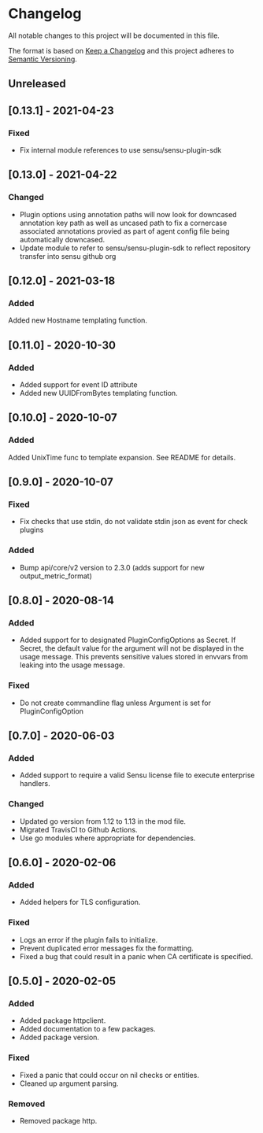 # Changelog
All notable changes to this project will be documented in this file.

The format is based on [Keep a Changelog](http://keepachangelog.com/en/1.0.0/)
and this project adheres to [Semantic
Versioning](http://semver.org/spec/v2.0.0.html).

## Unreleased

## [0.13.1] - 2021-04-23
### Fixed
- Fix internal module references to use sensu/sensu-plugin-sdk  

## [0.13.0] - 2021-04-22
### Changed
- Plugin options using annotation paths will now look for downcased annotation key path as well as uncased path to fix a cornercase associated annotations provied as part of agent config file being automatically downcased.
- Update module to refer to sensu/sensu-plugin-sdk to reflect repository transfer into sensu github org

## [0.12.0] - 2021-03-18

### Added
Added new Hostname templating function.

## [0.11.0] - 2020-10-30
### Added
- Added support for event ID attribute
- Added new UUIDFromBytes templating function.

## [0.10.0] - 2020-10-07

### Added
Added UnixTime func to template expansion. See README for details.

## [0.9.0] - 2020-10-07

### Fixed
- Fix checks that use stdin, do not validate stdin json as event for check plugins

### Added
- Bump api/core/v2 version to 2.3.0 (adds support for new output_metric_format)

## [0.8.0] - 2020-08-14

### Added
- Added support for to designated PluginConfigOptions as Secret. If Secret, the default value for the argument will not be displayed in the usage message. This prevents sensitive values stored in envvars from leaking into the usage message.

### Fixed
- Do not create commandline flag unless Argument is set for PluginConfigOption

## [0.7.0] - 2020-06-03

### Added
- Added support to require a valid Sensu license file to execute enterprise handlers.

### Changed
- Updated go version from 1.12 to 1.13 in the mod file.
- Migrated TravisCI to Github Actions.
- Use go modules where appropriate for dependencies.

## [0.6.0] - 2020-02-06

### Added
- Added helpers for TLS configuration.

### Fixed
- Logs an error if the plugin fails to initialize.
- Prevent duplicated error messages fix the formatting.
- Fixed a bug that could result in a panic when CA certificate is specified.

## [0.5.0] - 2020-02-05

### Added
- Added package httpclient.
- Added documentation to a few packages.
- Added package version.

### Fixed
- Fixed a panic that could occur on nil checks or entities.
- Cleaned up argument parsing.

### Removed
- Removed package http.
